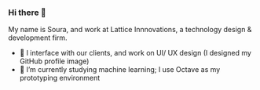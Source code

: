 ### Hi there 👋
My name is Soura, and work at Lattice Innnovations, a  technology design & development firm.  

- 🔭 I interface with our clients, and work on UI/ UX design (I designed my GitHub profile image)
- 🌱 I’m currently studying machine learning; I use Octave as my prototyping environment 


<!--
https://www.youtube.com/watch?v=ECuqb5Tv9qI
**soura-b/soura-b** is a ✨ _special_ ✨ repository because its `README.md` (this file) appears on your GitHub profile.

Here are some ideas to get you started:

- 🌱 I’m currently learning ...
- 👯 I’m looking to collaborate on ...
- 🤔 I’m looking for help with ...
- 💬 Ask me about ...
- 📫 How to reach me: ...
- 😄 Pronouns: ...
- ⚡ Fun fact: ...
-->
